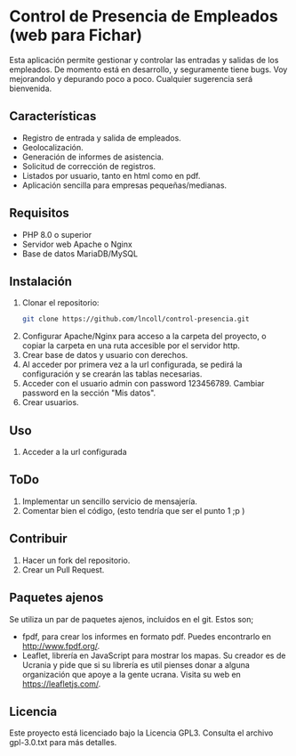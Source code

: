 # Control de Presencia de Empleados (web para Fichar)

Esta aplicación permite gestionar y controlar las entradas y salidas de los empleados.
De momento está en desarrollo, y seguramente tiene bugs. Voy mejorandolo y depurando poco a poco.
Cualquier sugerencia será bienvenida.

## Características

- Registro de entrada y salida de empleados.
- Geolocalización.
- Generación de informes de asistencia.
- Solicitud de corrección de registros.
- Listados por usuario, tanto en html como en pdf.
- Aplicación sencilla para empresas pequeñas/medianas.

## Requisitos

- PHP 8.0 o superior
- Servidor web Apache o Nginx
- Base de datos MariaDB/MySQL

## Instalación

1. Clonar el repositorio:
    ```bash
    git clone https://github.com/lncoll/control-presencia.git
    ```
2. Configurar Apache/Nginx para acceso a la carpeta del proyecto, o copiar la carpeta en una ruta accesible por el servidor http.
2. Crear base de datos y usuario con derechos.
3. Al acceder por primera vez a la url configurada, se pedirá la configuración y se crearán las tablas necesarias. 
4. Acceder con el usuario admin con password 123456789. Cambiar password en la sección "Mis datos".
5. Crear usuarios.

## Uso

1. Acceder a la url configurada

## ToDo

1. Implementar un sencillo servicio de mensajería.
2. Comentar bien el código, (esto tendría que ser el punto 1 ;p )

## Contribuir

1. Hacer un fork del repositorio.
2. Crear un Pull Request.

## Paquetes ajenos

Se utiliza un par de paquetes ajenos, incluidos en el git.
Estos son;
- fpdf, para crear los informes en formato pdf. Puedes encontrarlo en http://www.fpdf.org/.
- Leaflet, librería en JavaScript para mostrar los mapas. Su creador es de Ucrania y pide que si su librería es util pienses donar a alguna organización que apoye a la gente ucrana. Visita su web en https://leafletjs.com/.

## Licencia

Este proyecto está licenciado bajo la Licencia GPL3. Consulta el archivo gpl-3.0.txt para más detalles.